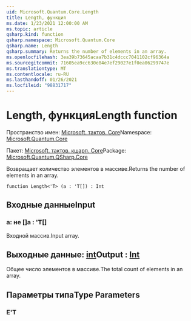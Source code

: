 ```yaml
---
uid: Microsoft.Quantum.Core.Length
title: Length, функция
ms.date: 1/23/2021 12:00:00 AM
ms.topic: article
qsharp.kind: function
qsharp.namespace: Microsoft.Quantum.Core
qsharp.name: Length
qsharp.summary: Returns the number of elements in an array.
ms.openlocfilehash: 3ea39b73645acaa7b31c4dccc7041102cf96364a
ms.sourcegitcommit: 71605ea9cc630e84e7ef29027e1f0ea06299747e
ms.translationtype: MT
ms.contentlocale: ru-RU
ms.lasthandoff: 01/26/2021
ms.locfileid: "98831717"
---
```

# <a name="length-function"></a><span data-ttu-id="5e969-102">Length, функция</span><span class="sxs-lookup"><span data-stu-id="5e969-102">Length function</span></span>

<span data-ttu-id="5e969-103">Пространство имен: [Microsoft. тактов. Core](xref:Microsoft.Quantum.Core)</span><span class="sxs-lookup"><span data-stu-id="5e969-103">Namespace: [Microsoft.Quantum.Core](xref:Microsoft.Quantum.Core)</span></span>

<span data-ttu-id="5e969-104">Пакет: [Microsoft. тактов. кшарп. Core](https://nuget.org/packages/Microsoft.Quantum.QSharp.Core)</span><span class="sxs-lookup"><span data-stu-id="5e969-104">Package: [Microsoft.Quantum.QSharp.Core](https://nuget.org/packages/Microsoft.Quantum.QSharp.Core)</span></span>


<span data-ttu-id="5e969-105">Возвращает количество элементов в массиве.</span><span class="sxs-lookup"><span data-stu-id="5e969-105">Returns the number of elements in an array.</span></span>

```qsharp
function Length<'T> (a : 'T[]) : Int
```


## <a name="input"></a><span data-ttu-id="5e969-106">Входные данные</span><span class="sxs-lookup"><span data-stu-id="5e969-106">Input</span></span>

### <a name="a--t"></a><span data-ttu-id="5e969-107">a: не []</span><span class="sxs-lookup"><span data-stu-id="5e969-107">a : 'T[]</span></span>

<span data-ttu-id="5e969-108">Входной массив.</span><span class="sxs-lookup"><span data-stu-id="5e969-108">Input array.</span></span>



## <a name="output--int"></a><span data-ttu-id="5e969-109">Выходные данные: [int](xref:microsoft.quantum.lang-ref.int)</span><span class="sxs-lookup"><span data-stu-id="5e969-109">Output : [Int](xref:microsoft.quantum.lang-ref.int)</span></span>

<span data-ttu-id="5e969-110">Общее число элементов в массиве.</span><span class="sxs-lookup"><span data-stu-id="5e969-110">The total count of elements in an array.</span></span>

## <a name="type-parameters"></a><span data-ttu-id="5e969-111">Параметры типа</span><span class="sxs-lookup"><span data-stu-id="5e969-111">Type Parameters</span></span>

### <a name="t"></a><span data-ttu-id="5e969-112">Е</span><span class="sxs-lookup"><span data-stu-id="5e969-112">'T</span></span>

